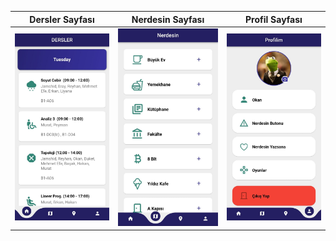 | Dersler Sayfası | Nerdesin Sayfası | Profil Sayfası |
| --- | --- | --- |
| ![Dersler Sayfası](assets/images/screenshots/derslerPage.jpg) | ![Nerdesin Sayfası](assets/images/screenshots/nerdesinPage.jpg) | ![Profil Sayfası](assets/images/screenshots/profilePage.jpg) |



